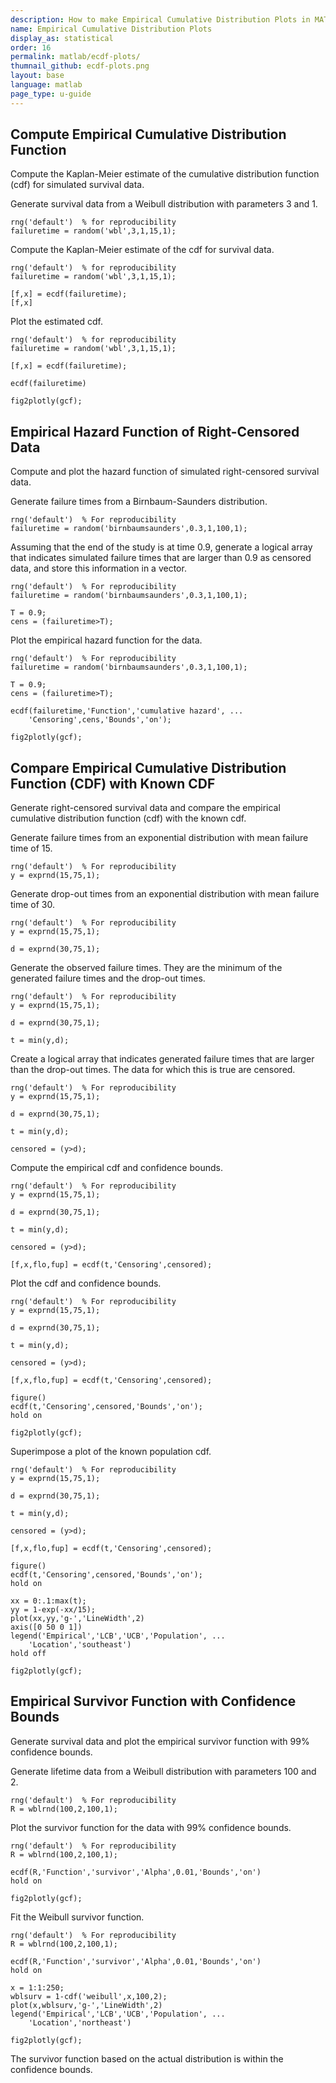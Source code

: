 ```yaml
---
description: How to make Empirical Cumulative Distribution Plots in MATLAB<sup>&reg;</sup> with Plotly.
name: Empirical Cumulative Distribution Plots
display_as: statistical
order: 16
permalink: matlab/ecdf-plots/
thumnail_github: ecdf-plots.png
layout: base
language: matlab
page_type: u-guide
---
```


## Compute Empirical Cumulative Distribution Function

Compute the Kaplan-Meier estimate of the cumulative distribution function (cdf) for simulated survival data. 

Generate survival data from a Weibull distribution with parameters 3 and 1. 

```{matlab}
rng('default')  % for reproducibility
failuretime = random('wbl',3,1,15,1);
```

Compute the Kaplan-Meier estimate of the cdf for survival data. 

```{matlab}
rng('default')  % for reproducibility
failuretime = random('wbl',3,1,15,1);

[f,x] = ecdf(failuretime);
[f,x]
```

Plot the estimated cdf. 

```{matlab}
rng('default')  % for reproducibility
failuretime = random('wbl',3,1,15,1);

[f,x] = ecdf(failuretime);

ecdf(failuretime)

fig2plotly(gcf);
```



<!--------------------- EXAMPLE BREAK ------------------------->

## Empirical Hazard Function of Right-Censored Data

Compute and plot the hazard function of simulated right-censored survival data. 

Generate failure times from a Birnbaum-Saunders distribution. 

```{matlab}
rng('default')  % For reproducibility
failuretime = random('birnbaumsaunders',0.3,1,100,1);
```

Assuming that the end of the study is at time 0.9, generate a logical array that indicates simulated failure times that are larger than 0.9 as censored data, and store this information in a vector. 

```{matlab}
rng('default')  % For reproducibility
failuretime = random('birnbaumsaunders',0.3,1,100,1);

T = 0.9;
cens = (failuretime>T);
```

Plot the empirical hazard function for the data. 

```{matlab}
rng('default')  % For reproducibility
failuretime = random('birnbaumsaunders',0.3,1,100,1);

T = 0.9;
cens = (failuretime>T);

ecdf(failuretime,'Function','cumulative hazard', ...
    'Censoring',cens,'Bounds','on');

fig2plotly(gcf);
```

<!--------------------- EXAMPLE BREAK ------------------------->

## Compare Empirical Cumulative Distribution Function (CDF) with Known CDF

Generate right-censored survival data and compare the empirical cumulative distribution function (cdf) with the known cdf. 

Generate failure times from an exponential distribution with mean failure time of 15. 

```{matlab}
rng('default')  % For reproducibility
y = exprnd(15,75,1);
```

Generate drop-out times from an exponential distribution with mean failure time of 30. 

```{matlab}
rng('default')  % For reproducibility
y = exprnd(15,75,1);

d = exprnd(30,75,1);
```

Generate the observed failure times. They are the minimum of the generated failure times and the drop-out times. 

```{matlab}
rng('default')  % For reproducibility
y = exprnd(15,75,1);

d = exprnd(30,75,1);

t = min(y,d);
```

Create a logical array that indicates generated failure times that are larger than the drop-out times. The data for which this is true are censored. 

```{matlab}
rng('default')  % For reproducibility
y = exprnd(15,75,1);

d = exprnd(30,75,1);

t = min(y,d);

censored = (y>d);
```

Compute the empirical cdf and confidence bounds. 

```{matlab}
rng('default')  % For reproducibility
y = exprnd(15,75,1);

d = exprnd(30,75,1);

t = min(y,d);

censored = (y>d);

[f,x,flo,fup] = ecdf(t,'Censoring',censored);
```

Plot the cdf and confidence bounds. 

```{matlab}
rng('default')  % For reproducibility
y = exprnd(15,75,1);

d = exprnd(30,75,1);

t = min(y,d);

censored = (y>d);

[f,x,flo,fup] = ecdf(t,'Censoring',censored);

figure()
ecdf(t,'Censoring',censored,'Bounds','on');
hold on

fig2plotly(gcf);
```

Superimpose a plot of the known population cdf. 

```{matlab}
rng('default')  % For reproducibility
y = exprnd(15,75,1);

d = exprnd(30,75,1);

t = min(y,d);

censored = (y>d);

[f,x,flo,fup] = ecdf(t,'Censoring',censored);

figure()
ecdf(t,'Censoring',censored,'Bounds','on');
hold on

xx = 0:.1:max(t);
yy = 1-exp(-xx/15);
plot(xx,yy,'g-','LineWidth',2)
axis([0 50 0 1])
legend('Empirical','LCB','UCB','Population', ...
    'Location','southeast')
hold off

fig2plotly(gcf);
```


<!--------------------- EXAMPLE BREAK ------------------------->

## Empirical Survivor Function with Confidence Bounds

Generate survival data and plot the empirical survivor function with 99% confidence bounds. 

Generate lifetime data from a Weibull distribution with parameters 100 and 2. 

```{matlab}
rng('default')  % For reproducibility
R = wblrnd(100,2,100,1);
```

Plot the survivor function for the data with 99% confidence bounds. 

```{matlab}
rng('default')  % For reproducibility
R = wblrnd(100,2,100,1);

ecdf(R,'Function','survivor','Alpha',0.01,'Bounds','on')
hold on

fig2plotly(gcf);
```

Fit the Weibull survivor function. 

```{matlab}
rng('default')  % For reproducibility
R = wblrnd(100,2,100,1);

ecdf(R,'Function','survivor','Alpha',0.01,'Bounds','on')
hold on

x = 1:1:250;
wblsurv = 1-cdf('weibull',x,100,2);
plot(x,wblsurv,'g-','LineWidth',2)
legend('Empirical','LCB','UCB','Population', ...
    'Location','northeast')

fig2plotly(gcf);
```

The survivor function based on the actual distribution is within the confidence bounds. 



<!--------------------- EXAMPLE BREAK ------------------------->


